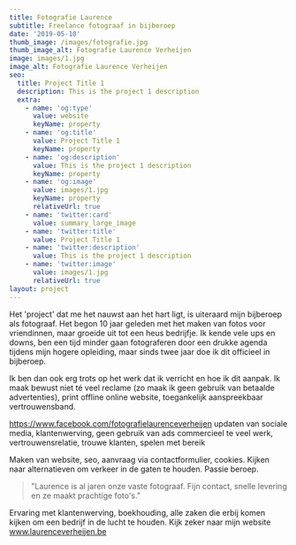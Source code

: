 ```yaml
---
title: Fotografie Laurence
subtitle: Freelance fotograaf in bijberoep
date: '2019-05-10'
thumb_image: /images/fotografie.jpg
thumb_image_alt: Fotografie Laurence Verheijen
image: images/1.jpg
image_alt: Fotografie Laurence Verheijen
seo:
  title: Project Title 1
  description: This is the project 1 description
  extra:
    - name: 'og:type'
      value: website
      keyName: property
    - name: 'og:title'
      value: Project Title 1
      keyName: property
    - name: 'og:description'
      value: This is the project 1 description
      keyName: property
    - name: 'og:image'
      value: images/1.jpg
      keyName: property
      relativeUrl: true
    - name: 'twitter:card'
      value: summary_large_image
    - name: 'twitter:title'
      value: Project Title 1
    - name: 'twitter:description'
      value: This is the project 1 description
    - name: 'twitter:image'
      value: images/1.jpg
      relativeUrl: true
layout: project
---
```

Het 'project' dat me het nauwst aan het hart ligt, is uiteraard mijn bijberoep als fotograaf. Het begon 10 jaar geleden met het maken van fotos voor vriendinnen, maar groeide uit tot een heus bedrijfje. Ik kende vele ups en downs, ben een tijd minder gaan fotograferen door een drukke agenda tijdens mijn hogere opleiding, maar sinds twee jaar doe ik dit officieel in bijberoep. 

Ik ben dan ook erg trots op het werk dat ik verricht en hoe ik dit aanpak. Ik maak bewust niet té veel reclame (zo maak ik geen gebruik van betaalde advertenties), print offline online website, toegankelijk aanspreekbaar vertrouwensband. 

<https://www.facebook.com/fotografielaurenceverheijen> updaten van sociale media, klantenwerving, geen gebruik van ads commercieel te veel werk, vertrouwensrelatie, trouwe klanten, spelen met bereik 

Maken van website, seo, aanvraag via contactformulier, cookies. Kijken naar alternatieven om verkeer in de gaten te houden. Passie beroep.

> "Laurence is al jaren onze vaste fotograaf. Fijn contact, snelle levering en ze maakt prachtige foto's."

Ervaring met klantenwerving, boekhouding, alle zaken die erbij komen kijken om een bedrijf in de lucht te houden. Kijk zeker naar mijn website www.laurenceverheijen.be 
